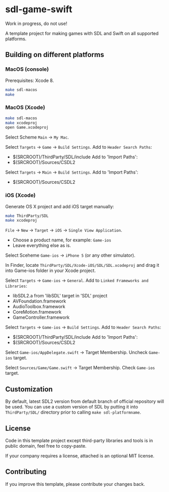 # sdl-game-swift

Work in progress, do not use!

A template project for making games with SDL and Swift on all supported platforms.

## Building on different platforms

### MacOS (console)

Prerequisites: Xcode 8.

```bash
make sdl-macos
make
```

### MacOS (Xcode)

```bash
make sdl-macos
make xcodeproj
open Game.xcodeproj
```

Select Scheme `Main` -> `My Mac`.

Select `Targets` -> `Game` -> `Build Settings`.
Add to `Header Search Paths`:
 * $(SRCROOT)/ThirdParty/SDL/include
Add to 'Import Paths':
 * $(SRCROOT)/Sources/CSDL2

Select `Targets` -> `Main` -> `Build Settings`.
Add to 'Import Paths':
 * $(SRCROOT)/Sources/CSDL2

### iOS (Xcode)

Generate OS X project and add iOS target manually:

```bash
make ThirdParty/SDL
make xcodeproj
```

`File` -> `New` -> `Target` -> `iOS` -> `Single View Application`.
 * Choose a product name, for example: `Game-ios`
 * Leave everything else as is.

Select Sceheme `Game-ios` -> `iPhone 5` (or any other simulator).

In Finder, locate `ThirdParty/SDL/Xcode-iOS/SDL/SDL.xcodeproj` and drag it into Game-ios folder in your Xcode project.

Select `Targets` -> `Game-ios` -> `General`.
Add to `Linked Frameworks and Libraries`:
  * libSDL2.a from 'libSDL' target in 'SDL' project
  * AVFoundation.framework
  * AudioToolbox.framework
  * CoreMotion.framework
  * GameController.framework

Select `Targets` -> `Game-ios` -> `Build Settings`.
Add to `Header Search Paths`:
 * $(SRCROOT)/ThirdParty/SDL/include
Add to 'Import Paths':
 * $(SRCROOT)/Sources/CSDL2

Select `Game-ios/AppDelegate.swift` -> Target Membership. Uncheck `Game-ios` target.

Select `Sources/Game/Game.swift` -> Target Membership. Check `Game-ios` target.

## Customization

By default, latest SDL2 version from default branch of official repository will be used. You can use a custom version of SDL by putting it into `ThirdParty/SDL/` directory prior to calling `make sdl-platformname`.

## License

Code in this template project except third-party libraries and tools is in public domain, feel free to copy-paste.

If your company requires a license, attached is an optional MIT license.

## Contributing

If you improve this template, please contribute your changes back.


